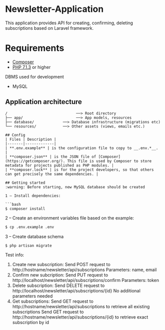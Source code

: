 # Newsletter-Application

This application provides API for creating, confirming, deleting subscriptions based on Laravel framework.


# Requirements
* [Composer](https://getcomposer.org/)
* [PHP 7.1.3](http://www.php.net/) or higher

DBMS used for development
* MySQL


## Application architecture
```
/                               ──> Root directory
├── app/                        ──> App models, resources
├── database/             ──> Database infrastructure (migrations etc)
└── resources/            ──> Other assets (views, emails etc.)

## Config
| Files | Description |
|-------|-------------|
| **.env.example** | is the configuration file to copy to __.env.*__. |
| **composer.json** | is the JSON file of [Composer](https://getcomposer.org/). This file is used by Composer to store metadata for projects published as PHP modules. |
| **composer.lock** | is for the project developers, so that others can get precisely the same dependencies. |

## Getting started
:warning: Before starting, new MySQL database should be created

1 – Install dependencies:

```bash
$ composer install
```

2 – Create an environment variables file based on the example:

```bash
$ cp .env.example .env
```

3 – Create database schema

```bash
$ php artisan migrate
```

Test info:
1. Create new subscription:
	Send POST request to http://hostname/newsletter/api/subscriptions
	Parameters: name, email
2. Confirm new subcription:
	Send PUT request to http://localhost/newsletter/api/subscriptions/confirm
	Parameters: token
3. Delete subscription:
	Send DELETE request to http://localhost/newsletter/api/subscriptions/{id}
	No additional parameters needed
4. Get subscriptions:
	Send GET request to http://hostname/newsletter/api/subscriptions to retrieve all existing subscriptions
	Send GET request to http://hostname/newsletter/api/subscriptions/{id} to retrieve exact subscription by id